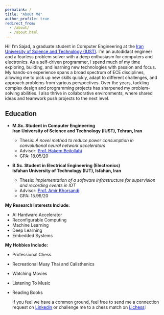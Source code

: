 ```yaml
---
permalink: /
title: "About Me"
author_profile: true
redirect_from: 
  - /about/
  - /about.html
---
```



Hi! I’m Sajad, a graduate student in Computer Engineering at the <a href="https://www.iust.ac.ir/" style="color: #0011DB; text-decoration: underline;">Iran University of Science and Technology (IUST)</a>. I’m an autodidact engineer and a fearless problem solver with a deep enthusiasm for computers and electronics. As a self-driven programmer, I spend much of my time exploring, building, and learning new technologies with passion and focus. My hands-on experience spans a broad spectrum of ECE disciplines, allowing me to pick up new skills quickly, adapt to different challenges, and approach problems from various perspectives. Over the years, tackling complex design and programming projects has sharpened my problem-solving abilities. I also thrive in collaborative environments, where shared ideas and teamwork push projects to the next level.

## Education
* **M.Sc. Student in Computer Engineering** <br>
**Iran University of Science and Technology (IUST), Tehran, Iran** <br>
  * Thesis: _A novel method to reduce power consumption in convolutional neural network accelerators_ <br>
  * Advisor: <a href="https://scholar.google.com/citations?hl=en&user=SMnMHbQAAAAJ&view_op=list_works&sortby=pubdate" style="color: #0011DB;"> Prof. Hakem Beitollahi</a> <br>
  * GPA: 18.05/20
 
* **B.Sc. Student in Electrical Engineering (Electronics)** <br>
**Isfahan University of Technology (IUT), Isfahan, Iran** <br>
  * Thesis: _Implementation of a software infrastructure for supervision and recording events in IOT_ <br>
  * Advisor: <a href="https://scholar.google.com/citations?user=34Wz0nAAAAAJ&hl=en" style="color: #0011DB;"> Prof. Amir Khorsandi</a> <br>
  * GPA: 15.99/20



**My Research Interests Include:**
- AI Hardware Accelerator
- Reconfigurable Computing
- Machine Learning
- Deep Learning
- Embedded Systems

  
**My Hobbies Include:**
- Professional Chess
- Recreational Muay Thai and Calisthenics
- Watching Movies
- Listening To Music
- Reading Books

  If you feel we have a common ground, feel free to send me a connection request on <a href="https://www.linkedin.com/in/sajad-eydivandi/" style="color: #0011DB; text-decoration: underline;">Linkedin</a> or challenge me to a chess match on <a href="https://lichess.org/@/Sandor_EDV_Clegane" style="color: #0011DB; text-decoration: underline;">Lichess</a>!
